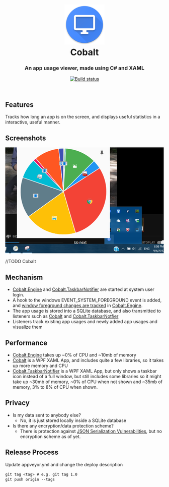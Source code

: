 <h1 align="center">
  <img src="./images/icon_512.png" height="128" width="128" alt="Logo" /><br />Cobalt
</h1>

<h3 align="center">An app usage viewer, made using C# and XAML</h3>

<div align="center">

  [![Build status](https://ci.appveyor.com/api/projects/status/m9cben5elbs4rkcw/branch/master?svg=true)](https://ci.appveyor.com/project/Enigmatrix/cobalt/branch/master)
</div>

<br />

## Features
Tracks how long an app is on the screen, and displays useful statistics in a interactive, useful manner.

## Screenshots

![Cobalt.TaskbarNotifier](./images/cobalt_taskbarnotifier.png "Cobalt.TaskbarNotifier")

//TODO Cobalt

## Mechanism
- [Cobalt.Engine](/Cobalt.Engine) and [Cobalt.TaskbarNotifier](/Cobalt.TaskbarNotifier) are started at system
user login.
- A hook to the windows EVENT_SYSTEM_FOREGROUND event is added,
and [window foreground changes are tracked](/Cobalt.Engine/AppWatcher.cs)
in [Cobalt.Engine](/Cobalt.Engine).
- The app usage is stored into a SQLite database, and also
transmitted to listeners such as [Cobalt](/Cobalt) and [Cobalt.TaskbarNotfier](/Cobalt.TaskbarNotifier)
- Listeners track existing app usages and newly added app usages and visualize them 
## Performance
- [Cobalt.Engine](/Cobalt.Engine) takes up ~0% of CPU and ~10mb 
of memory
- [Cobalt](/Cobalt) is a WPF XAML App, and includes
quite a few libraries, so it takes up more memory and CPU
- [Cobalt.TaskbarNotifier](/Cobalt.TaskbarNotifier) is a WPF XAML App,
but only shows a taskbar icon instead of a full window, but still includes some libraries so it might take up ~30mb of memory, ~0% of CPU when not shown and ~35mb of memory, 3% to 8% of CPU when shown.
## Privacy
- Is my data sent to anybody else?
  - No, it is just stored locally inside a SQLite database
- Is there any encryption/data protection scheme?
  - There is protection against [JSON Serialization Vulnerabilities](https://www.blackhat.com/docs/us-17/thursday/us-17-Munoz-Friday-The-13th-Json-Attacks.pdf), but no encryption scheme as of yet.
## Release Process
Update appveyor.yml and change the deploy description
```
git tag <tag> # e.g. git tag 1.0
git push origin --tags
```

